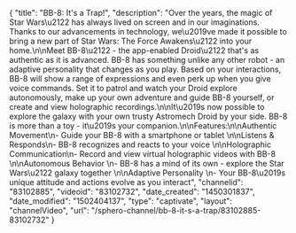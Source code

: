 {
    "title": "BB-8: It's a Trap!",
    "description": "Over the years, the magic of Star Wars\u2122 has always lived on screen and in our imaginations. Thanks to our advancements in technology, we\u2019ve made it possible to bring a new part of Star Wars: The Force Awakens\u2122 into your home.\n\nMeet BB-8\u2122 - the app-enabled Droid\u2122 that's as authentic as it is advanced. BB-8 has something unlike any other robot - an adaptive personality that changes as you play. Based on your interactions, BB-8 will show a range of expressions and even perk up when you give voice commands. Set it to patrol and watch your Droid explore autonomously, make up your own adventure and guide BB-8 yourself, or create and view holographic recordings.\n\nIt\u2019s now possible to explore the galaxy with your own trusty Astromech Droid by your side. BB-8 is more than a toy - it\u2019s your companion.\n\nFeatures:\n\nAuthentic Movement\n- Guide your BB-8 with a smartphone or tablet \n\nListens & Responds\n- BB-8 recognizes and reacts to your voice \n\nHolographic Communication\n- Record and view virtual holographic videos with BB-8 \n\nAutonomous Behavior \n- BB-8 has a mind of its own - explore the Star Wars\u2122 galaxy together \n\nAdaptive Personality \n- Your BB-8\u2019s unique attitude and actions evolve as you interact",
    "channelid": "83102885",
    "videoid": "83102732",
    "date_created": "1450301837",
    "date_modified": "1502404137",
    "type": "captivate",
    "layout": "channelVideo",
    "url": "\/sphero-channel\/bb-8-it-s-a-trap\/83102885-83102732"
}
